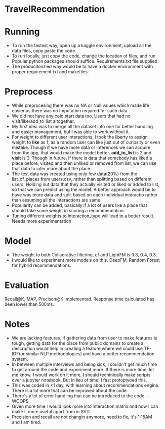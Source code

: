 # TravelRecommendation

# Running
- To run the fastest way, open up a kaggle environment, upload all the data files, copy paste the code.
- To run locally, just copy the code, change the location of files, and run. Popular python packages should suffice. Requirements.txt file supplied.
- The producitonzied way would be to have a docker environment with proper requirement.txt and makefiles.

# Preprocess
- While preprocesing there was no NA or Null values which made life easier as there was no Imputation required for such data.
- We did not have any cold start data too. Users that had no visit/like/add_to_list altogether.
- My first idea was to merge all the dataset into one for better handling and easier management, but I was able to work without it.
- For weight to different user interactions, I took the liberty to assign weight to **like** as 1, as a random user can like just out of curiosity or even mistake. Though if we have more data or inferences we can acquire from the app, that would make the model better. **add_to_list** is 2 and **visit** is 3. Though in future, if there is data that somebody has liked a place before, visited and then unliked or removed from list, we can use that data to infer more about the place.
- The test data was created using only few data(20%) from the list_of_places from users.csv, rather than splitting based on different users. Holding out data that they actually visited or liked or added to list, so that we can predict using the model. A better approach would be to have way more data and split based on each individual interactio rather than assuming all the interactions are same.
- Popularity can be added, basically if a lot of users like a place that should take some weight in scoring a recommendation.
- Tuning different weights to interaction_type will lead to a better result. Needs more experimentation

# Model
- The weight to both Collaorative filtering, cf and LightFM is 0.3, 0.4, 0.3.
- I would like to experiment more models on this. DeepFM, Random Forest for hybrid recommendations.


# Evaluation
Recall@K, MAP, Precison@K implemented. Response time calculated has been lower than 500ms.

# Notes
- We are lacking features, if gathering data from user to make features is tough, getting data for the place from public domains to create a description would help in creating a feature where we could use TF-IDF(or similar NLP methodologies) and have a better recommendation system.
- In between multiple interviews and being sick, I couldn't get much time to get around the code and experiment more. If there is more time, let me know, I would work on it more, I should techinically make scripts over a jupyter notebook. But in lieu of time, I fast protoptyoed this.
- This was coded in <1 day, with learning about recommendations engine. There is a lot more that can be improved about the code.
- There's a lot of error handling that can be introduced to the code. - WOOPS
- Given more time I would look more into interaction matrix and how I can make it more useful apart from in SVD.
- Precision and recall are not changin anymore, need to fix, it's 1:15AM and I am tired. 
